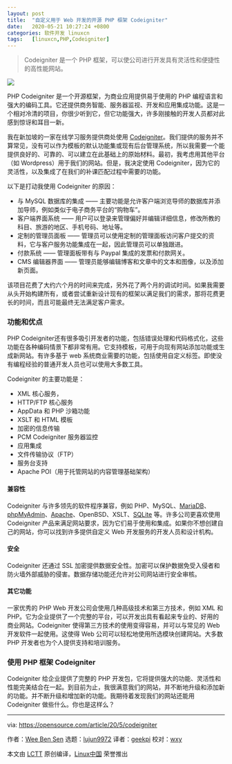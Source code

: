 ```yaml
---
layout: post
title:	"自定义用于 Web 开发的开源 PHP 框架 Codeigniter"
date:	2020-05-21 10:27:24 +0800 
categories:	软件开发 linuxcn 
tags:	[linuxcn,PHP,Codeigniter]
---
```




> 
> Codeigniter 是一个 PHP 框架，可以使公司进行开发具有灵活性和便捷性的高性能网站。
> 
> 
> 


![](/Asserts/Images//attachment/album/202005/21/102637vslj5zqk52x98a52.jpg)


PHP Codeigniter 是一个开源框架，为商业应用提供易于使用的 PHP 编程语言和强大的编码工具。它还提供商务智能、服务器监视、开发和应用集成功能。这是一个相对冷清的项目，你很少听到它，但它功能强大，许多刚接触的开发人员都对此感到惊讶和耳目一新。


我在新加坡的一家在线学习服务提供商处使用 [Codeigniter](https://codeigniter.com/)。我们提供的服务并不算常见，没有可以作为模板的默认功能集或现有后台管理系统，所以我需要一个能提供良好的、可靠的、可以建立在此基础上的原始材料。最初，我考虑用其他平台（如 Wordpress）用于我们的网站。但是，我决定使用 Codeigniter，因为它的灵活性，以及集成了在我们的补课匹配过程中需要的功能。


以下是打动我使用 Codeigniter 的原因：


* 与 MySQL 数据库的集成 —— 主要功能是允许客户端浏览导师的数据库并添加导师，例如类似于电子商务平台的“购物车”。
* 客户端界面系统 —— 用户可以登录来管理偏好并编辑详细信息，修改所教的科目、旅游的地区、手机号码、地址等。
* 定制的管理员面板 —— 管理员可以使用定制的管理面板访问客户提交的资料，它与客户服务功能集成在一起，因此管理员可以单独跟进。
* 付款系统 —— 管理面板带有与 Paypal 集成的发票和付款网关。
* CMS 编辑器界面 —— 管理员能够编辑博客和文章中的文本和图像，以及添加新页面。


该项目花费了大约六个月的时间来完成，另外花了两个月的调试时间。如果我需要从头开始构建所有，或者尝试重新设计现有的框架以满足我们的需求，那将花费更长的时间，而且可能最终无法满足客户需求。


### 功能和优点


PHP Codeigniter还有很多吸引开发者的功能，包括错误处理和代码格式化，这些功能在各种编码情景下都非常有用。它支持模板，可用于向现有网站添加功能或生成新网站。有许多基于 web 系统商业需要的功能，包括使用自定义标签。即使没有编程经验的普通开发人员也可以使用大多数工具。


Codeigniter 的主要功能是：


* XML 核心服务，
* HTTP/FTP 核心服务
* AppData 和 PHP 沙箱功能
* XSLT 和 HTML 模板
* 加密的信息传输
* PCM Codeigniter 服务器监控
* 应用集成
* 文件传输协议（FTP）
* 服务台支持
* Apache POI（用于托管网站的内容管理基础架构）


#### 兼容性


Codeigniter 与许多领先的软件程序兼容，例如 PHP、MySQL、[MariaDB](http://mariadb.org/)、[phpMyAdmin](https://www.phpmyadmin.net/)、[Apache](http://apache.org/)、OpenBSD、XSLT、[SQLite](http://sqlite.org/) 等。许多公司更喜欢使用 Codeigniter 产品来满足网站要求，因为它们易于使用和集成。如果你不想创建自己的网站，你可以找到许多提供自定义 Web 开发服务的开发人员和设计机构。


#### 安全


Codeigniter 还通过 SSL 加密提供数据安全性。加密可以保护数据免受入侵者和防火墙外部威胁的侵害。数据存储功能还允许对公司网站进行安全审核。


#### 其它功能


一家优秀的 PHP Web 开发公司会使用几种高级技术和第三方技术，例如 XML 和 PHP。它为企业提供了一个完整的平台，可以开发出具有看起来专业的、好用的商业网站。Codeigniter 使得第三方技术的使用变得容易，并可以与常见的 Web 开发软件一起使用。这使得 Web 公司可以轻松地使用所选模块创建网站。大多数 PHP 开发者也为个人提供支持和培训服务。


### 使用 PHP 框架 Codeigniter


Codeigniter 给企业提供了完整的 PHP 开发包，它将提供强大的功能、灵活性和性能完美结合在一起。到目前为止，我很满意我们的网站，并不断地升级和添加新的功能。并不断升级和增加新的功能。我期待着发现我们的网站还能用 Codeigniter 做些什么。你也是这样么？




---


via: <https://opensource.com/article/20/5/codeigniter>


作者：[Wee Ben Sen](https://opensource.com/users/bswee14) 选题：[lujun9972](https://github.com/lujun9972) 译者：[geekpi](https://github.com/geekpi) 校对：[wxy](https://github.com/wxy)


本文由 [LCTT](https://github.com/LCTT/TranslateProject) 原创编译，[Linux中国](https://linux.cn/) 荣誉推出
